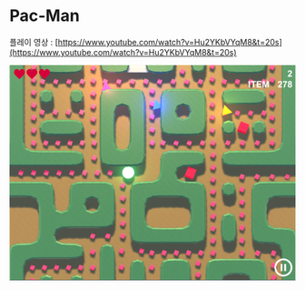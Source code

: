 # Pac-Man
플레이 영상 : [https://www.youtube.com/watch?v=Hu2YKbVYqM8&t=20s](https://www.youtube.com/watch?v=Hu2YKbVYqM8&t=20s)  
  
![playImage](https://github.com/KimHeeRyeong/Pac-Man/blob/master/Image/playImage.png)
